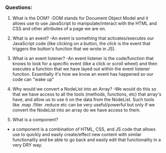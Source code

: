 ### Questions:
1. What is the DOM?
-DOM stands for Document Object Model and it allows use to use JavaScript to manipulate/interact with the HTML and CSS and other attributes of a page we are on.

2. What is an event?
-An event is something that activates/executes our JavaScript code (like clicking on a button, the click is the event that triggers the button's function that we wrote in JS). 

3. What is an event listener?
-An event listener is the code/function that knows to look for a specific event (like a click or scroll wheel) and then executes a function that we have layed out within the event listener function. Essentially it's how we know an event has happened so our code can "wake up"

4. Why would we convert a NodeList into an Array?
-We would do this so that we have access to all the tools (methods, functions, etc) that array's have, and allow us to use it on the data from the NodeList. Such tools like .map .filter .reduce etc can be very useful/powerful but only if we convert the NodeList into an array do we have access to them.

5. What is a component? 
- a component is a combination of HTML, CSS, and JS code that allows use to quickly and easily create/effect new content with similar functionality and be able to go back and easily edit that functionality in a very DRY way. 